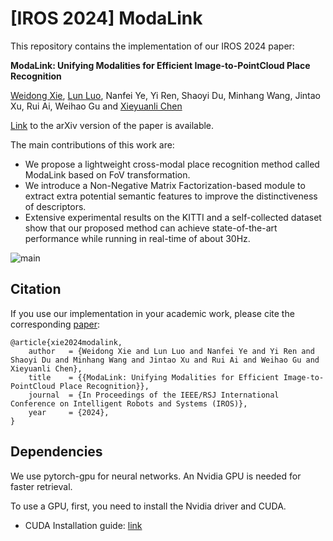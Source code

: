# [IROS 2024] ModaLink

This repository contains the implementation of our IROS 2024 paper:

**ModaLink: Unifying Modalities for Efficient Image-to-PointCloud Place Recognition**

[Weidong Xie](https://sites.google.com/view/dong-hao/), [Lun Luo](https://zjuluolun.github.io/), Nanfei Ye, Yi Ren, Shaoyi Du, Minhang Wang, Jintao Xu, Rui Ai, Weihao Gu and [Xieyuanli Chen](https://github.com/Chen-Xieyuanli)

[Link](https://arxiv.org/abs/2403.18762) to the arXiv version of the paper is available.

The main contributions of this work are:

*  We propose a lightweight cross-modal place recognition method called ModaLink based on FoV transformation. 
*  We introduce a Non-Negative Matrix Factorization-based module to extract extra potential semantic features to improve the distinctiveness of descriptors.
*  Extensive experimental results on the KITTI and a self-collected dataset show that our proposed method can achieve state-of-the-art performance while running in real-time of about 30Hz.

![main](https://github.com/haomo-ai/ModaLink/assets/47657625/28ab99f7-2eaa-4d96-9a7a-918719a69b8d)

## Citation
If you use our implementation in your academic work, please cite the corresponding [paper](https://arxiv.org/abs/2403.18762):
```
@article{xie2024modalink,
	author   = {Weidong Xie and Lun Luo and Nanfei Ye and Yi Ren and Shaoyi Du and Minhang Wang and Jintao Xu and Rui Ai and Weihao Gu and Xieyuanli Chen},
	title    = {{ModaLink: Unifying Modalities for Efficient Image-to-PointCloud Place Recognition}},
	journal  = {In Proceedings of the IEEE/RSJ International Conference on Intelligent Robots and Systems (IROS)},
	year     = {2024},
}
```

## Dependencies

We use pytorch-gpu for neural networks. An Nvidia GPU is needed for faster retrieval.

To use a GPU, first, you need to install the Nvidia driver and CUDA.

- CUDA Installation guide: [link](https://docs.nvidia.com/cuda/cuda-installation-guide-linux/index.html)

